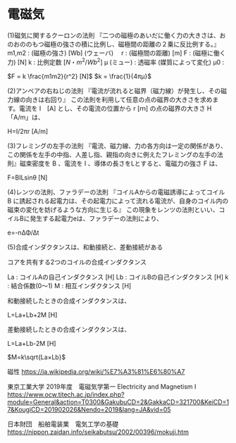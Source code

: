 # 電磁気


(1)磁気に関するクーロンの法則
『二つの磁極のあいだに働く力の大きさは、おのおののもつ磁極の強さの積に比例し、磁極間の距離の２乗に反比例する。』
m1,m2 : (磁極の強さ) [Wb] (ウェーバ)　
r : (磁極間の距離) [m]
F : (磁極に働く力) [N]
k : 比例定数 $[N・m^2/Wb^2]$
μ (ミュー) : 透磁率 (媒質によって変化)
μ0 : 

$F = k \frac{m1m2}{r^2} [N]$
$k = \frac{1}{4πμ}$

(2)アンペアの右ねじの法則
『電流が流れると磁界（磁力線）が発生し、その磁力線の向きは右回り』
この法則を利用して任意の点の磁界の大きさを求めます。電流を I　[A] とし、その電流の位置から r [ｍ] の点の磁界の大きさ H「A/m」は、

H=I/2πr [A/m]

(3)フレミングの左手の法則
『電流、磁力線、力の各方向は一定の関係があり、この関係を左手の中指、人差し指、親指の向きに例えたフレミングの左手の法則』磁束密度を B 、電流を I 、導体の長さをLとすると、電磁力の強さ F は、

F=BILsinθ [N]

(4)レンツの法則、ファラデーの法則
『コイルAからの電磁誘導によってコイル B に誘起される起電力は、その起電力によって流れる電流が、自身のコイル内の磁束の変化を妨げるような方向に生じる』
この現象をレンツの法則といい、コイルBに発生する起電力eは、ファラデーの法則により、

e=-nΔΦ/Δt

(5)合成インダクタンスは、和動接続と、差動接続がある

コアを共有する2つのコイルの合成インダクタンス

La : コイルAの自己インダクタンス [H]
Lb : コイルBの自己インダクタンス [H]
k : 結合係数(0〜1)
M : 相互インダクタンス [H]

和動接続したときの合成インダクタンスは、

L=La+Lb+2M [H]

差動接続したときの合成インダクタンスは、

L=La+Lb-2M [H]

$M=k\sqrt{La×Lb}$

磁性
https://ja.wikipedia.org/wiki/%E7%A3%81%E6%80%A7

東京工業大学
2019年度　電磁気学第一   Electricity and Magnetism I
https://www.ocw.titech.ac.jp/index.php?module=General&action=T0300&GakubuCD=2&GakkaCD=321700&KeiCD=17&KougiCD=201902026&Nendo=2019&lang=JA&vid=05

日本財団　船舶電装業　電気工学の基礎
https://nippon.zaidan.info/seikabutsu/2002/00396/mokuji.htm



